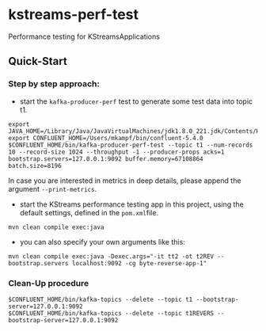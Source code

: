 # kstreams-perf-test
Performance testing for KStreamsApplications

## Quick-Start

### Step by step approach:

+ start the `kafka-producer-perf` test to generate some test data into topic t1.

```
export JAVA_HOME=/Library/Java/JavaVirtualMachines/jdk1.8.0_221.jdk/Contents/Home
export CONFLUENT_HOME=/Users/mkampf/bin/confluent-5.4.0
$CONFLUENT_HOME/bin/kafka-producer-perf-test --topic t1 --num-records 10 --record-size 1024 --throughput -1 --producer-props acks=1 bootstrap.servers=127.0.0.1:9092 buffer.memory=67108864 batch.size=8196
```
In case you are interested in metrics in deep details, please append the argument `--print-metrics`.

+  start the KStreams performance testing app in this project, using the default settings, defined in the `pom.xml`file.

```
mvn clean compile exec:java
```

+ you can also specify your own arguments like this:

```
mvn clean compile exec:java -Dexec.args="-it tt2 -ot t2REV --bootstrap.servers localhost:9092 -cg byte-reverse-app-1"
```

### Clean-Up procedure

```
$CONFLUENT_HOME/bin/kafka-topics --delete --topic t1 --bootstrap-server=127.0.0.1:9092
$CONFLUENT_HOME/bin/kafka-topics --delete --topic t1REVERS --bootstrap-server=127.0.0.1:9092
```


